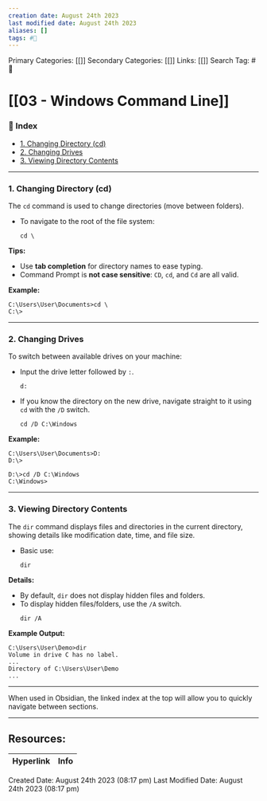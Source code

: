 ```yaml
---
creation date: August 24th 2023
last modified date: August 24th 2023
aliases: []
tags: #📖
---
```


Primary Categories: [[]] 
Secondary Categories: [[]] 
Links: [[]] 
Search Tag: #📖  

# [[03 - Windows Command Line]]  

### 📌 Index
- [1. Changing Directory (cd)](#1-changing-directory-cd)
- [2. Changing Drives](#2-changing-drives)
- [3. Viewing Directory Contents](#3-viewing-directory-contents)

---
### 1. Changing Directory (cd)
The `cd` command is used to change directories (move between folders). 

- To navigate to the root of the file system: 
    ```shell
    cd \
    ```

**Tips:**
- Use **tab completion** for directory names to ease typing.
- Command Prompt is **not case sensitive**: `CD`, `cd`, and `Cd` are all valid.

**Example:**
```
C:\Users\User\Documents>cd \
C:\>
```

---
### 2. Changing Drives
To switch between available drives on your machine:

- Input the drive letter followed by `:`. 
  ```shell
  d:
  ```

- If you know the directory on the new drive, navigate straight to it using `cd` with the `/D` switch. 
  ```shell
  cd /D C:\Windows
  ```

**Example:**
```
C:\Users\User\Documents>D:
D:\>
```
```
D:\>cd /D C:\Windows
C:\Windows>
```

---

### 3. Viewing Directory Contents
The `dir` command displays files and directories in the current directory, showing details like modification date, time, and file size.

- Basic use:
  ```shell
  dir
  ```

**Details:**
- By default, `dir` does not display hidden files and folders.
- To display hidden files/folders, use the `/A` switch.
  ```shell
  dir /A
  ```

**Example Output:**
```
C:\Users\User\Demo>dir
Volume in drive C has no label.
...
Directory of C:\Users\User\Demo
...
```

---

When used in Obsidian, the linked index at the top will allow you to quickly navigate between sections.



___

## Resources:

| Hyperlink | Info |
| --------- | ---- |


Created Date: August 24th 2023 (08:17 pm) 
Last Modified Date: August 24th 2023 (08:17 pm)
